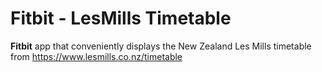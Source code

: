 # Fitbit - LesMills Timetable

**Fitbit** app that conveniently displays the New Zealand Les Mills timetable from <a href="https://www.lesmills.co.nz/timetable">https://www.lesmills.co.nz/timetable</a>
